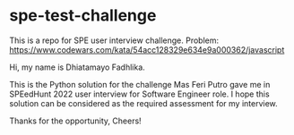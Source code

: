# spe-test-challenge
This is a repo for SPE user interview challenge.
Problem: https://www.codewars.com/kata/54acc128329e634e9a000362/javascript


Hi, my name is Dhiatamayo Fadhlika.

This is the Python solution for the challenge Mas Feri Putro gave me in SPEedHunt 2022 user interview for Software Engineer role. I hope this solution can be considered as the required assessment for my interview. 

Thanks for the opportunity,
Cheers!
